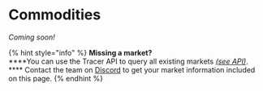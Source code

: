 # Commodities

_Coming soon!_

{% hint style="info" %}
**Missing a market?**\
****You can use the Tracer API to query all existing markets [_(see API)_](broken-reference). **** Contact the team on [Discord](https://discord.gg/TracerDAO) to get your market information included on this page.
{% endhint %}
